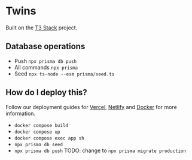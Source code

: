 # Twins

Built on the [T3 Stack](https://create.t3.gg/) project.

## Database operations
- Push `npx prisma db push`
- All commands `npx prisma`
- Seed `npx ts-node --esm prisma/seed.ts`

## How do I deploy this?

Follow our deployment guides for [Vercel](https://create.t3.gg/en/deployment/vercel), [Netlify](https://create.t3.gg/en/deployment/netlify) and [Docker](https://create.t3.gg/en/deployment/docker) for more information.

- `docker compose build`
- `docker compose up`
- `docker compose exec app sh`
- `npx prisma db seed`
- `npx prisma db push` TODO: change to `npx prisma migrate production`

